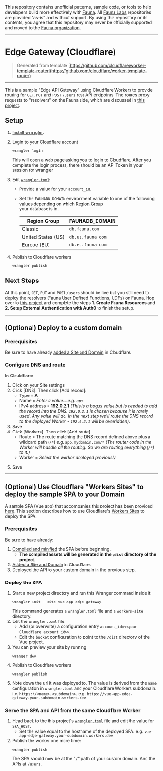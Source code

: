 This repository contains unofficial patterns, sample code, or tools to help developers build more effectively with [Fauna][fauna]. All [Fauna Labs][fauna-labs] repositories are provided “as-is” and without support. By using this repository or its contents, you agree that this repository may never be officially supported and moved to the [Fauna organization][fauna-organization].

[fauna]: https://www.fauna.com/
[fauna-labs]: https://github.com/fauna-labs
[fauna-organization]: https://github.com/fauna

---

# Edge Gateway (Cloudflare)

> Generated from template 
> [https://github.com/cloudflare/worker-template-router](https://github.com/cloudflare/worker-template-router)

---

This is a sample "Edge API Gateway" using Cloudflare Workers to provide routing for `GET`, `PUT` and `POST` `/users`
rest API endpoints. The routes proxy requests to "resolvers" on the Fauna side, which are discussed in
[this project](https://github.com/fauna-labs/vue-fauna-edge-api).

## Setup

1. [Install wrangler](https://developers.cloudflare.com/workers/cli-wrangler/install-update).
   
2. Login to your Cloudflare account
   ```
   wrangler login
   ``` 
   This will open a web page asking you to login to Cloudflare. 
   After you complete the login process, there should be an API Token in your session for wrangler

3. Edit [`wrangler.toml`](wrangler.toml):
   * Provide a value for your `account_id`.
   * Set the `FAUNADB_DOMAIN` environment variable to one of the following values depending on which
    [Region Group](https://docs.fauna.com/fauna/current/api/fql/region_groups#how-to-use-region-groups)  
    your database is in.

      | Region Group       | FAUNADB_DOMAIN |
      | ------------------ | --------------------------- |
      | Classic            | `db.fauna.com`              |
      | United States (US) | `db.us.fauna.com`           |
      | Europe (EU)        | `db.eu.fauna.com`           |

4. Publish to Cloudflare workers
   ```
   wrangler publish
   ```

## Next Steps

At this point, `GET`, `PUT` and `POST` `/users` should be live but you still need to deploy the resolvers 
(Fauna User Defined Functions, UDFs) on Fauna. Hop over to 
[this project](https://github.com/fauna-labs/vue-fauna-edge-api#1-create-fauna-resources)
and complete the steps **1. Create Fauna Resources** and **2. Setup External Authentication with Auth0**
to finish the setup.

---

## (Optional) Deploy to a custom domain
### Prerequisites
Be sure to have already 
[added a Site and Domain](https://support.cloudflare.com/hc/en-us/articles/201720164-Creating-a-Cloudflare-account-and-adding-a-website)
in Cloudflare.

### Configure DNS and route
In Clouldflare:
1. Click on your Site settings.
2. Click [DNS]. Then click [Add record]:
   * Type = **A**
   * Name = *Enter a value....e.g. `app`*
   * IPv4 address = **192.0.2.1**
  *(This is a bogus value but is needed to add the record into the DNS. `192.0.2.1` is chosen because it is rarely used*. 
  *Any value will do. In the next step we'll route the DNS record to the deployed Worker - `192.0.2.1` will be overridden)*.
3. Save
4. Click [Workers]. Then click [Add route]
   * Route = The route matching the DNS record defined above plus a wildcard path (`/*`) *e.g.* `app.mydomain.com/*` 
  *(The router code in the Worker will handle all the routing. So we are routing everything (`/*`) to it.)*
   * Worker = *Select the worker deployed previously*
    > 
5. Save

---

## (Optional) Use Cloudflare "Workers Sites" to deploy the sample SPA to your Domain
A sample SPA (Vue app) that accompanies this project has been provided
[here](https://github.com/fauna-labs/vue-fauna-edge-api). This section describes how to use Cloudflare's
[Workers Sites](https://developers.cloudflare.com/workers/platform/sites) to deploy the SPA.

### Prerequisites
Be sure to have already:
1. [Compiled and minified](https://github.com/fauna-labs/vue-fauna-edge-api#4-setup-the-spa)
   the SPA before beginning.
   * **The compiled assets will be generated in the `/dist` directory of the project**.
2. [Added a Site and Domain](https://support.cloudflare.com/hc/en-us/articles/201720164-Creating-a-Cloudflare-account-and-adding-a-website)
   in Cloudflare.
3. Deployed the API to your custom domain in the previous step.

### Deploy the SPA
1. Start a new project directory and run this Wranger command inside it:
   ```
   wrangler init --site vue-app-edge-gateway
   ```
   This command generates a `wrangler.toml` file and a `workers-site` directory.
2. Edit the `wrangler.toml` file:
   * Add (or overwrite) a configuration entry `account_id=<<your Cloudflare account id>>`.
   * Edit the `bucket` configuration to point to the `/dist` directory of the Vue project.
3. You can preview your site by running
   ```
   wranger dev
   ```
4. Publish to Cloudflare workers
   ```
   wrangler publish
   ```
5. Note down the url it was deployed to. The value is derived from the `name` configuration in `wrangler.toml`
   and your Cloudflare Workers subdomain. i.e. `https://<name>.<subdomain>`.
   e.g. `https://vue-app-edge-gateway.your-subdomain.workers.dev`

### Serve the SPA and API from the same Cloudflare Worker
1. Head back to the this project's [`wrangler.toml`](wrangler.toml) file and edit the value for `SPA_HOST`. 
   * Set the value equal to the hostname of the deployed SPA. e.g. `vue-app-edge-gateway.your-subdomain.workers.dev`
2. Publish the worker one more time:
   ```
   wrangler publish
   ```
   The SPA should  now be at the "`/`" path of your custom domain. And the APIs at `/users`.